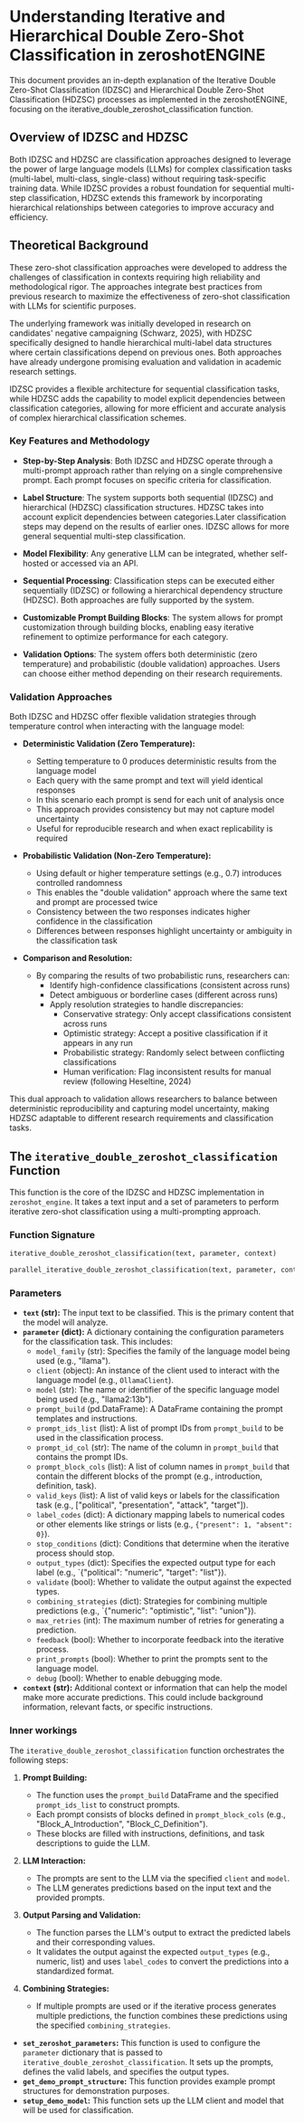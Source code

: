 # Understanding Iterative and Hierarchical Double Zero-Shot Classification in zeroshotENGINE
This document provides an in-depth explanation of the Iterative Double Zero-Shot Classification (IDZSC) and Hierarchical Double Zero-Shot Classification (HDZSC) processes as implemented in the zeroshotENGINE, focusing on the iterative_double_zeroshot_classification function.

## Overview of IDZSC and HDZSC
Both IDZSC and HDZSC are classification approaches designed to leverage the power of large language models (LLMs) for complex classification tasks (multi-label, multi-class, single-class) without requiring task-specific training data. While IDZSC provides a robust foundation for sequential multi-step classification, HDZSC extends this framework by incorporating hierarchical relationships between categories to improve accuracy and efficiency.

## Theoretical Background
These zero-shot classification approaches were developed to address the challenges of classification in contexts requiring high reliability and methodological rigor. The approaches integrate best practices from previous research to maximize the effectiveness of zero-shot classification with LLMs for scientific purposes.

The underlying framework was initially developed in research on candidates' negative campaigning (Schwarz, 2025), with HDZSC specifically designed to handle hierarchical multi-label data structures where certain classifications depend on previous ones. Both approaches have already undergone promising evaluation and validation in academic research settings.

IDZSC provides a flexible architecture for sequential classification tasks, while HDZSC adds the capability to model explicit dependencies between classification categories, allowing for more efficient and accurate analysis of complex hierarchical classification schemes.

### Key Features and Methodology

* **Step-by-Step Analysis**: Both IDZSC and HDZSC operate through a multi-prompt approach rather than relying on a single comprehensive prompt. Each prompt focuses on specific criteria for classification.

* **Label Structure**: The system supports both sequential (IDZSC) and hierarchical (HDZSC) classification structures. HDZSC takes into account explicit dependencies between categories.Later classification steps may depend on the results of earlier ones. IDZSC allows for more general sequential multi-step classification.

* **Model Flexibility**: Any generative LLM can be integrated, whether self-hosted or accessed via an API.

* **Sequential Processing**: Classification steps can be executed either sequentially (IDZSC) or following a hierarchical dependency structure (HDZSC). Both approaches are fully supported by the system.

* **Customizable Prompt Building Blocks**: The system allows for prompt customization through building blocks, enabling easy iterative refinement to optimize performance for each category.

* **Validation Options**: The system offers both deterministic (zero temperature) and probabilistic (double validation) approaches. Users can choose either method depending on their research requirements.

### Validation Approaches

Both IDZSC and HDZSC offer flexible validation strategies through temperature control when interacting with the language model:

* **Deterministic Validation (Zero Temperature):**
  * Setting temperature to 0 produces deterministic results from the language model
  * Each query with the same prompt and text will yield identical responses
  * In this scenario each prompt is send for each unit of analysis once
  * This approach provides consistency but may not capture model uncertainty
  * Useful for reproducible research and when exact replicability is required
  
* **Probabilistic Validation (Non-Zero Temperature):**
  * Using default or higher temperature settings (e.g., 0.7) introduces controlled randomness
  * This enables the "double validation" approach where the same text and prompt are processed twice
  * Consistency between the two responses indicates higher confidence in the classification
  * Differences between responses highlight uncertainty or ambiguity in the classification task
  
* **Comparison and Resolution:**
  * By comparing the results of two probabilistic runs, researchers can:
    * Identify high-confidence classifications (consistent across runs)
    * Detect ambiguous or borderline cases (different across runs)
    * Apply resolution strategies to handle discrepancies:
      * Conservative strategy: Only accept classifications consistent across runs
      * Optimistic strategy: Accept a positive classification if it appears in any run
      * Probabilistic strategy: Randomly select between conflicting classifications
      * Human verification: Flag inconsistent results for manual review (following Heseltine, 2024)

This dual approach to validation allows researchers to balance between deterministic reproducibility and capturing model uncertainty, making HDZSC adaptable to different research requirements and classification tasks.


## The `iterative_double_zeroshot_classification` Function

This function is the core of the IDZSC and HDZSC implementation in `zeroshot_engine`. It takes a text input and a set of parameters to perform iterative zero-shot classification using a multi-prompting approach.

### Function Signature

```python
iterative_double_zeroshot_classification(text, parameter, context)
```

```python
parallel_iterative_double_zeroshot_classification(text, parameter, context, num_workers)
```

### Parameters

*   **`text` (str):** The input text to be classified. This is the primary content that the model will analyze.
*   **`parameter` (dict):** A dictionary containing the configuration parameters for the classification task. This includes:
    *   `model_family` (str): Specifies the family of the language model being used (e.g., "llama").
    *   `client` (object): An instance of the client used to interact with the language model (e.g., `OllamaClient`).
    *   `model` (str): The name or identifier of the specific language model being used (e.g., "llama2:13b").
    *   `prompt_build` (pd.DataFrame): A DataFrame containing the prompt templates and instructions.
    *   `prompt_ids_list` (list): A list of prompt IDs from `prompt_build` to be used in the classification process.
    *   `prompt_id_col` (str): The name of the column in `prompt_build` that contains the prompt IDs.
    *   `prompt_block_cols` (list): A list of column names in `prompt_build` that contain the different blocks of the prompt (e.g., introduction, definition, task).
    *   `valid_keys` (list): A list of valid keys or labels for the classification task (e.g., ["political", "presentation", "attack", "target"]).
    *   `label_codes` (dict): A dictionary mapping labels to numerical codes or other elements like strings or lists (e.g., `{"present": 1, "absent": 0}`).
    *   `stop_conditions` (dict): Conditions that determine when the iterative process should stop.
    *   `output_types` (dict): Specifies the expected output type for each label (e.g., `{"political": "numeric", "target": "list"}).
    *   `validate` (bool): Whether to validate the output against the expected types.
    *   `combining_strategies` (dict): Strategies for combining multiple predictions (e.g., `{"numeric": "optimistic", "list": "union"}).
    *   `max_retries` (int): The maximum number of retries for generating a prediction.
    *   `feedback` (bool): Whether to incorporate feedback into the iterative process.
    *   `print_prompts` (bool): Whether to print the prompts sent to the language model.
    *   `debug` (bool): Whether to enable debugging mode.
*   **`context` (str):** Additional context or information that can help the model make more accurate predictions. This could include background information, relevant facts, or specific instructions.

### Inner workings

The `iterative_double_zeroshot_classification` function orchestrates the following steps:

1.  **Prompt Building:**
    *   The function uses the `prompt_build` DataFrame and the specified `prompt_ids_list` to construct prompts.
    *   Each prompt consists of blocks defined in `prompt_block_cols` (e.g., "Block\_A\_Introduction", "Block\_C\_Definition").
    *   These blocks are filled with instructions, definitions, and task descriptions to guide the LLM.

2.  **LLM Interaction:**
    *   The prompts are sent to the LLM via the specified `client` and `model`.
    *   The LLM generates predictions based on the input text and the provided prompts.

3.  **Output Parsing and Validation:**
    *   The function parses the LLM's output to extract the predicted labels and their corresponding values.
    *   It validates the output against the expected `output_types` (e.g., numeric, list) and uses `label_codes` to convert the predictions into a standardized format.

4.  **Combining Strategies:**
    *   If multiple prompts are used or if the iterative process generates multiple predictions, the function combines these predictions using the specified `combining_strategies`.
*   **`set_zeroshot_parameters`:** This function is used to configure the `parameter` dictionary that is passed to `iterative_double_zeroshot_classification`. It sets up the prompts, defines the valid labels, and specifies the output types.
*   **`get_demo_prompt_structure`:** This function provides example prompt structures for demonstration purposes.
*   **`setup_demo_model`:** This function sets up the LLM client and model that will be used for classification.

